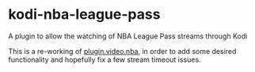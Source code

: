 # kodi-nba-league-pass

A plugin to allow the watching of NBA League Pass streams through Kodi

This is a re-working of [plugin.video.nba](https://bitbucket.org/maxgalbu/plugin.video.nba), in order to add some desired functionality and hopefully fix a few stream timeout issues.
